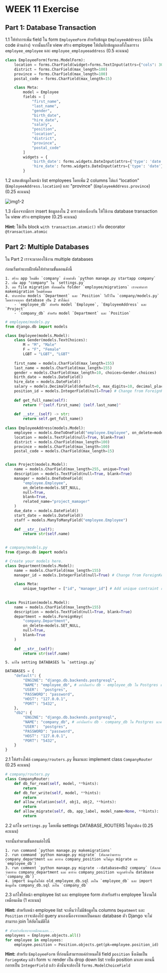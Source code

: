 # WEEK 11 Exercise

## Part 1: Database Transaction

1.1 ให้ทำการเพิ่ม field ใน form `EmployeeForm` สำหรับข้อมูล `EmployeeAddress` (ดังใน code ด้านล่าง) จากนั้นแก้ไข view สร้าง employee ให้บันทึกข้อมูลลงทั้งในตาราง `employee_employee` และ `employee_employeeaddress` (0.5 คะแนน)

```python
class EmployeeForm(forms.ModelForm):
    location = forms.CharField(widget=forms.TextInput(attrs={"cols": 30, "rows": 3}))
    district = forms.CharField(max_length=100)
    province = forms.CharField(max_length=100)
    postal_code = forms.CharField(max_length=15)

    class Meta:
        model = Employee
        fields = [
            "first_name", 
            "last_name", 
            "gender", 
            "birth_date", 
            "hire_date", 
            "salary", 
            "position",
            "location",
            "district",
            "province",
            "postal_code"
        ]
        widgets = {
            'birth_date': forms.widgets.DateInput(attrs={'type': 'date'}),
            'hire_date': forms.widgets.DateInput(attrs={'type': 'date'})
        }
```

1.2 แสดงข้อมูลในหน้า list employees โดยเพิ่ม 2 columns ได้แก่ "location" (`EmployeeAddress.location`) และ "province" (`EmployeeAddress.province`) (0.25 คะแนน)

![img1-2](../../../../../Downloads/django-week11-main/exercise/images/img1-2.png)

1.3 เนื่องจากมีการ insert ข้อมูลลงใน 2 ตารางต่อเนื่องกัน ให้ใช้งาน database transaction ใน view สร้าง employee (0.25 คะแนน)

**Hint:** ใช้เป็น block `with transaction.atomic()` หรือ decorator `@transaction.atomic`

## Part 2: Multiple Databases

ใน Part 2 เราจะมาลองใช้งาน multiple databases 

ก่อนเริ่มทำแบบฝึกหัดให้ทำตามขั้นตอนดังนี้

    1. สร้าง app ใหม่ชื่อ `company` ด้วยคำสั่ง `python manage.py startapp company`
    2. เพิ่ม app "company" ใน `settings.py`
    3. ลบ file migration ทั้งหมดใน folder `employee/migrations` เราจะทำการ makemigration ใหม่ทั้งหมด
    4. ทำการย้าย models `Department` และ `Position` ไปไว้ใน `company/models.py` โดยเราจะแยก database เป็น 2 ตัวได้แก่
        - `employee_db` สำหรับ model `Employee`, `EmployeeAddress` และ `Project`
        - `company_db` สำหรับ model `Department` และ `Position`

```python
# employee/models.py
from django.db import models

class Employee(models.Model):
    class Gender(models.TextChoices):
        M = "M", "Male"
        F = "F", "Female"
        LGBT = "LGBT", "LGBT"
        
    first_name = models.CharField(max_length=155)
    last_name = models.CharField(max_length=155)
    gender = models.CharField(max_length=10, choices=Gender.choices)
    birth_date = models.DateField()
    hire_date = models.DateField()
    salary = models.DecimalField(default=0, max_digits=10, decimal_places=2)
    position_id = models.IntegerField(null=True) # Change from ForeignKey to IntegerField
    
    def get_full_name(self):
        return f"{self.first_name} {self.last_name}"
    
    def __str__(self) -> str:
        return self.get_full_name()
    
class EmployeeAddress(models.Model):
    employee = models.OneToOneField("employee.Employee", on_delete=models.PROTECT)
    location = models.TextField(null=True, blank=True)
    district = models.CharField(max_length=100)
    province = models.CharField(max_length=100)
    postal_code = models.CharField(max_length=15)


class Project(models.Model):
    name = models.CharField(max_length=255, unique=True)
    description = models.TextField(null=True, blank=True)
    manager = models.OneToOneField(
        "employee.Employee", 
        on_delete=models.SET_NULL, 
        null=True, 
        blank=True,
        related_name="project_mamager"
    )
    due_date = models.DateField()
    start_date = models.DateField()
    staff = models.ManyToManyField("employee.Employee")
    
    def __str__(self):
        return str(self.name)
    
```

```python
# company/models.py
from django.db import models

# Create your models here.
class Department(models.Model):
    name = models.CharField(max_length=155)
    manager_id = models.IntegerField(null=True) # Change from ForeignKey to IntegerField

    class Meta:
        unique_together = ["id", "manager_id"] # Add unique contraint เพราะต้องการให้ employee 1 คนเป็น manager ได้ department เดียวเท่านั้น
    
    
class Position(models.Model):
    name = models.CharField(max_length=155)
    description = models.TextField(null=True, blank=True)
    department = models.ForeignKey(
        "company.Department",
        on_delete=models.SET_NULL, 
        null=True, 
        blank=True
    )
    
    def __str__(self):
        return str(self.name)
```

    5. แก้ไข setting DATABASES ใน `settings.py`

```python
DATABASES = {
    "default": {
        "ENGINE": "django.db.backends.postgresql",
        "NAME": "employee_db", # อย่าลืมสร้าง db - employee_db ใน Postgres นะครับ
        "USER":  "postgres",
        "PASSWORD": "password",
        "HOST": "127.0.0.1",
        "PORT": "5432",
    },
    "db2": {
        "ENGINE": "django.db.backends.postgresql",
        "NAME": "company_db", # อย่าลืมสร้าง db - company_db ใน Postgres นะครับ
        "USER":  "postgres",
        "PASSWORD": "password",
        "HOST": "127.0.0.1",
        "PORT": "5432",
    }
}
```

2.1 ให้สร้างไฟล์ `company/routers.py` ขึ้นมาและ implement class `CompanyRouter` (0.25 คะแนน)

```python
# company/routers.py
class CompanyRouter:
    def db_for_read(self, model, **hints):
        return
    def db_for_write(self, model, **hints):
        return
    def allow_relation(self, obj1, obj2, **hints):
        return
    def allow_migrate(self, db, app_label, model_name=None, **hints):
        return
```

2.2 แก้ไข `settings.py` โดยเพิ่ม settings DATABASE_ROUTERS ให้ถูกต้อง (0.25 คะแนน)

จากนั้นทำตามขั้นตอนต่อไปนี้

    1. run command `python manage.py makemigrations`
    2. run command `python manage.py migrate` (สังเกตว่าตาราง company_department และ ตาราง company_position จะไม่ถูก migrate ลง `employee_db`)
    3. run comment `python manage.py migrate --database=db2 company` (สังเกตว่าตาราง company_department และ ตาราง company_position จะถูกสร้างใน database `company_db`)
    4. import ข้อมูลในไฟล์ old_employee_db.sql ลงใน `employee_db` และ import ข้อมูลใน company_db.sql ลงใน `company_db`

2.3 แก้ไขให้หน้า employee list และ employee form สำหรับสร้าง employee ใช้งานได้เหมือนเดิม (1 คะแนน)

**Hint:** สำหรับหน้า employee list จะเห็นว่าไม่มีข้อมูลใน columns `Depatment` และ `Position` เราจะต้องไป query มาเองเนื่องจากพอเป็นคนละ database ตัว Django จะไม่สามารถ join ให้อัตโนมัติได้ 

```python
# ตัวอย่างที่แทบจะเหมือนเฉลย...
employees = Employee.objects.all()
for employee in employees:
    employee.position = Position.objects.get(pk=employee.position_id)
```

**Hint:** สำหรับ `EmployeeForm` ที่ก่อนนี้สามารถแค่กำหนดใช้ field `position` ซึ่งเดิมเป็น `ForiegnKey` แล้ว form จะ render เป็น drop down list รายชื่อ position มาเลย ตอนนี้กลายเป็น `IntegerField` แล้ว ดังนั้นจะต้องใช้ `forms.ModelChoiceField`
